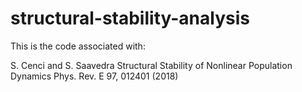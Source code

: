# structural-stability-analysis
This is the code associated with:

S. Cenci and S. Saavedra Structural Stability of Nonlinear Population Dynamics
Phys. Rev. E 97, 012401 (2018)
